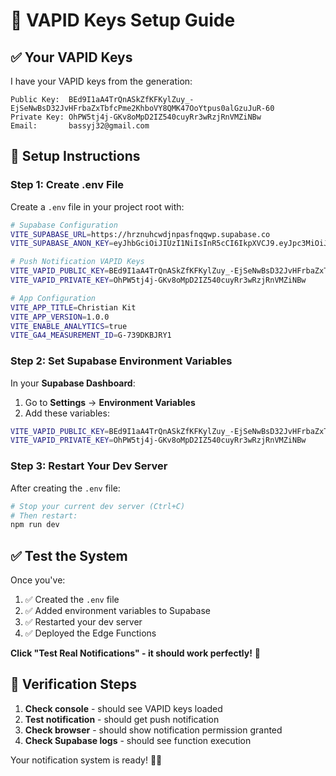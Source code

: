 # 🔑 VAPID Keys Setup Guide

## ✅ **Your VAPID Keys**

I have your VAPID keys from the generation:

```
Public Key:  BEd9I1aA4TrQnASkZfKFKylZuy_-EjSeNwBsD32JvHFrbaZxTbfcPme2KhboVY8QMK47OoYtpus0alGzuJuR-60
Private Key: OhPW5tj4j-GKv8oMpD2IZ540cuyRr3wRzjRnVMZiNBw
Email:       bassyj32@gmail.com
```

## 🚀 **Setup Instructions**

### **Step 1: Create .env File**
Create a `.env` file in your project root with:

```bash
# Supabase Configuration
VITE_SUPABASE_URL=https://hrznuhcwdjnpasfnqqwp.supabase.co
VITE_SUPABASE_ANON_KEY=eyJhbGciOiJIUzI1NiIsInR5cCI6IkpXVCJ9.eyJpc3MiOiJzdXBhYmFzZSIsInJlZiI6Imhyem51aGN3ZGpucGFzZm5xcXdwIiwicm9sZSI6ImFub24iLCJpYXQiOjE3MzI3ODc4ODcsImV4cCI6MjA0ODM2Mzg4N30.Kj3-xKGNBwqQIzJvOPrMhWGUqZQCGOcJhGdRKRKKJhQ

# Push Notification VAPID Keys
VITE_VAPID_PUBLIC_KEY=BEd9I1aA4TrQnASkZfKFKylZuy_-EjSeNwBsD32JvHFrbaZxTbfcPme2KhboVY8QMK47OoYtpus0alGzuJuR-60
VITE_VAPID_PRIVATE_KEY=OhPW5tj4j-GKv8oMpD2IZ540cuyRr3wRzjRnVMZiNBw

# App Configuration
VITE_APP_TITLE=Christian Kit
VITE_APP_VERSION=1.0.0
VITE_ENABLE_ANALYTICS=true
VITE_GA4_MEASUREMENT_ID=G-739DKBJRY1
```

### **Step 2: Set Supabase Environment Variables**

In your **Supabase Dashboard**:
1. Go to **Settings** → **Environment Variables**
2. Add these variables:

```bash
VITE_VAPID_PUBLIC_KEY=BEd9I1aA4TrQnASkZfKFKylZuy_-EjSeNwBsD32JvHFrbaZxTbfcPme2KhboVY8QMK47OoYtpus0alGzuJuR-60
VITE_VAPID_PRIVATE_KEY=OhPW5tj4j-GKv8oMpD2IZ540cuyRr3wRzjRnVMZiNBw
```

### **Step 3: Restart Your Dev Server**

After creating the `.env` file:

```bash
# Stop your current dev server (Ctrl+C)
# Then restart:
npm run dev
```

## ✅ **Test the System**

Once you've:
1. ✅ Created the `.env` file
2. ✅ Added environment variables to Supabase
3. ✅ Restarted your dev server
4. ✅ Deployed the Edge Functions

**Click "Test Real Notifications" - it should work perfectly!** 🎉

## 🔧 **Verification Steps**

1. **Check console** - should see VAPID keys loaded
2. **Test notification** - should get push notification
3. **Check browser** - should show notification permission granted
4. **Check Supabase logs** - should see function execution

Your notification system is ready! 🔔✨




































